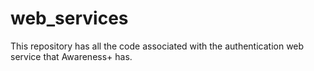 # web_services
This repository has all the code associated with the authentication web service that Awareness+ has. 
